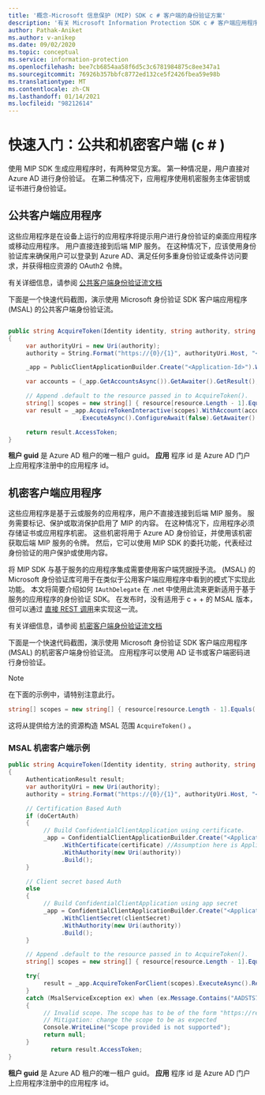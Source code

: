 ```yaml
---
title: '概念-Microsoft 信息保护 (MIP) SDK c # 客户端的身份验证方案'
description: '有关 Microsoft Information Protection SDK c # 客户端应用程序的身份验证方案的技术详细信息。'
author: Pathak-Aniket
ms.author: v-anikep
ms.date: 09/02/2020
ms.topic: conceptual
ms.service: information-protection
ms.openlocfilehash: bee7cb6854aa58f6d5c3c6781984875c8ee347a1
ms.sourcegitcommit: 76926b357bbfc8772ed132ce5f2426fbea59e98b
ms.translationtype: MT
ms.contentlocale: zh-CN
ms.lasthandoff: 01/14/2021
ms.locfileid: "98212614"
---
```

# <a name="quickstart-public-and-confidential-clients-c"></a>快速入门：公共和机密客户端 (c # ) 

使用 MIP SDK 生成应用程序时，有两种常见方案。 第一种情况是，用户直接对 Azure AD 进行身份验证。 在第二种情况下，应用程序使用机密服务主体密钥或证书进行身份验证。

## <a name="public-client-applications"></a>公共客户端应用程序

这些应用程序是在设备上运行的应用程序将提示用户进行身份验证的桌面应用程序或移动应用程序。 用户直接连接到后端 MIP 服务。 在这种情况下，应该使用身份验证库来确保用户可以登录到 Azure AD、满足任何多重身份验证或条件访问要求，并获得相应资源的 OAuth2 令牌。

有关详细信息，请参阅 [公共客户端身份验证流文档](/azure/active-directory/develop/msal-net-initializing-client-applications#initializing-a-public-client-application-from-configuration-options)

下面是一个快速代码截图，演示使用 Microsoft 身份验证 SDK 客户端应用程序 (MSAL) 的公共客户端身份验证流。

```csharp

public string AcquireToken(Identity identity, string authority, string resource, string claims)
{
     var authorityUri = new Uri(authority);
     authority = String.Format("https://{0}/{1}", authorityUri.Host, "<Tenant-GUID>");

     _app = PublicClientApplicationBuilder.Create("<Application-Id>").WithAuthority(authority).WithDefaultRedirectUri().Build();

     var accounts = (_app.GetAccountsAsync()).GetAwaiter().GetResult();

     // Append .default to the resource passed in to AcquireToken().
     string[] scopes = new string[] { resource[resource.Length - 1].Equals('/') ? $"{resource}.default" : $"{resource}/.default" };
     var result = _app.AcquireTokenInteractive(scopes).WithAccount(accounts.FirstOrDefault()).WithPrompt(Prompt.SelectAccount)
                    .ExecuteAsync().ConfigureAwait(false).GetAwaiter().GetResult();

     return result.AccessToken;
}
```

**租户 guid** 是 Azure AD 租户的唯一租户 guid。
**应用** 程序 id 是 Azure AD 门户上应用程序注册中的应用程序 id。

## <a name="confidential-client-applications"></a>机密客户端应用程序

这些应用程序是基于云或服务的应用程序，用户不直接连接到后端 MIP 服务。 服务需要标记、保护或取消保护启用了 MIP 的内容。 在这种情况下，应用程序必须存储证书或应用程序机密。 这些机密将用于 Azure AD 身份验证，并使用该机密获取后端 MIP 服务的令牌。 然后，它可以使用 MIP SDK 的委托功能，代表经过身份验证的用户保护或使用内容。

将 MIP SDK 与基于服务的应用程序集成需要使用客户端凭据授予流。  (MSAL) 的 Microsoft 身份验证库可用于在类似于公用客户端应用程序中看到的模式下实现此功能。 本文将简要介绍如何 `IAuthDelegate` 在 .net 中使用此流来更新适用于基于服务的应用程序的身份验证 SDK。 在发布时，没有适用于 c + + 的 MSAL 版本，但可以通过 [直接 REST 调用](https://docs.microsoft.com/azure/active-directory/develop/v2-oauth2-client-creds-grant-flow#get-a-token)来实现这一流。

有关详细信息，请参阅 [机密客户端身份验证流文档](/azure/active-directory/develop/msal-net-initializing-client-applications#initializing-a-confidential-client-application-from-code)

下面是一个快速代码截图，演示使用 Microsoft 身份验证 SDK 客户端应用程序 (MSAL) 的机密客户端身份验证流。 应用程序可以使用 AD 证书或客户端密码进行身份验证。

> [!NOTE]
> 在下面的示例中，请特别注意此行。 
>
> ```csharp
> string[] scopes = new string[] { resource[resource.Length - 1].Equals('/') ? $"{resource}.default" : $"{resource}/.default" };
> ```
> 这将从提供给方法的资源构造 MSAL 范围 `AcquireToken()` 。 

### <a name="msal-confidential-client-example"></a>MSAL 机密客户端示例

```csharp
public string AcquireToken(Identity identity, string authority, string resource, string claim)
{
     AuthenticationResult result;
     var authorityUri = new Uri(authority);
     authority = string.Format("https://{0}/{1}", authorityUri.Host, "<Tenant-GUID>");

     // Certification Based Auth
     if (doCertAuth)
     {
          // Build ConfidentialClientApplication using certificate.
          _app = ConfidentialClientApplicationBuilder.Create("<Application-Id>")
               .WithCertificate(certificate) //Assumption here is Application passes a certificate created using certificate thumbprint
               .WithAuthority(new Uri(authority))
               .Build();
     }

     // Client secret based Auth
     else
     {
          // Build ConfidentialClientApplication using app secret
          _app = ConfidentialClientApplicationBuilder.Create("<Application-Id>")
               .WithClientSecret(clientSecret)
               .WithAuthority(new Uri(authority))
               .Build();
     }

     // Append .default to the resource passed in to AcquireToken().
     string[] scopes = new string[] { resource[resource.Length - 1].Equals('/') ? $"{resource}.default" : $"{resource}/.default" };

     try{
          result = _app.AcquireTokenForClient(scopes).ExecuteAsync().Result;
     }
     catch (MsalServiceException ex) when (ex.Message.Contains("AADSTS70011"))
     {
          // Invalid scope. The scope has to be of the form "https://resourceurl/.default"
          // Mitigation: change the scope to be as expected
          Console.WriteLine("Scope provided is not supported");
          return null;
     }
            return result.AccessToken;
}

```
**租户 guid** 是 Azure AD 租户的唯一租户 guid。
**应用** 程序 id 是 Azure AD 门户上应用程序注册中的应用程序 id。
